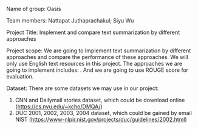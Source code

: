 Name of group: Oasis

Team members: Nattapat Juthaprachakul; Siyu Wu

Project Title: Implement and compare text summarization by different approaches

Project scope: We are going to Implement text summarization by different approaches and compare the performance of these approaches. We will only use English text resources in this project. The approaches we are going to implement includes:     . And we are going to use ROUGE score for evaluation.

Dataset:
There are some datasets we may use in our project:
1. CNN and Dailymail stories dataset, which could be download online (https://cs.nyu.edu/~kcho/DMQA/)
2. DUC 2001, 2002, 2003, 2004 dataset, which could be gained by email NIST (https://www-nlpir.nist.gov/projects/duc/guidelines/2002.html)


